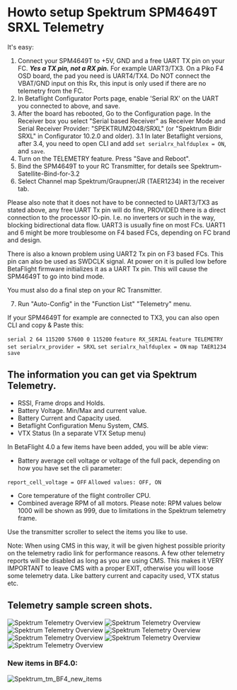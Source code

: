 # Howto setup Spektrum SPM4649T SRXL Telemetry

It's easy:

1. Connect your SPM4649T to +5V, GND and a free UART TX pin on your FC. _**Yes a TX pin, not a RX pin.**_ For example UART3/TX3.  On a Piko F4 OSD board, the pad you need is UART4/TX4. Do NOT connect the VBAT/GND input on this Rx, this input is only used if there are no telemetry from the FC.
2. In Betaflight Configurator Ports page, enable 'Serial RX' on the UART you connected to above, and save.
3. After the board has rebooted, Go to the Configuration page.  In the Receiver box you select "Serial based Receiver" as Receiver Mode and Serial Receiver Provider: "SPEKTRUM2048/SRXL" (or "Spektrum Bidir SRXL" in Configurator 10.2.0 and older).
3.1 In later Betaflight versions, after 3.4, you need to open CLI and add `set serialrx_halfduplex = ON`, and `save`.
4. Turn on the TELEMETRY feature. Press "Save and Reboot".
5. Bind the SPM4649T to your RC Transmitter, for details see Spektrum-Satellite-Bind-for-3.2
6. Select Channel map Spektrum/Graupner/JR (TAER1234) in the receiver tab.

Please also note that it does not have to be connected to UART3/TX3 as stated above, any free UART Tx pin will do fine, PROVIDED there is a direct connection to the processor IO-pin. I.e. no inverters or such in the way, blocking bidirectional data flow. UART3 is usually fine on most FCs.  UART1 and 6 might be more troublesome on F4 based FCs, depending on FC brand and design.

There is also a known problem using UART2 Tx pin on F3 based FCs. This pin can also be used as SWDCLK signal. At power on it is pulled low before BetaFlight firmware initializes it as a UART Tx pin. This will cause the SPM4649T to go into bind mode.

You must also do a final step on your RC Transmitter.

7. Run "Auto-Config" in the "Function List" "Telemetry" menu.

If your SPM4649T for example are connected to TX3, you can also open CLI and copy & Paste this:

`serial 2 64 115200 57600 0 115200`
`feature RX_SERIAL`
`feature TELEMETRY`
`set serialrx_provider = SRXL`
`set serialrx_halfduplex = ON`
`map TAER1234`
`save`

## The information you can get via Spektrum Telemetry.

* RSSI, Frame drops and Holds.
* Battery Voltage. Min/Max and current value.
* Battery Current and Capacity used.
* Betaflight Configuration Menu System, CMS.
* VTX Status (In a separate VTX  Setup menu)

In BetaFlight 4.0 a few items have been added, you will be able view:
* Battery average cell voltage or voltage of the full pack, depending on how you have set the cli parameter:

`report_cell_voltage = OFF`
`Allowed values: OFF, ON`

* Core temperature of the flight controller CPU.
* Combined average RPM of all motors. Please note: RPM values below 1000 will be shown as 999, due to limitations in the Spektrum telemetry frame.


Use the transmitter scroller to select the items you like to use.

Note: When using CMS in this way, it will be given highest possible priority on the telemetry radio link for performance reasons. A few other telemetry reports will be disabled as long as you are using CMS. This makes it VERY IMPORTANT to leave CMS with a proper EXIT, otherwise you will loose some telemetry data. Like battery current and capacity used, VTX status etc.

## Telemetry sample screen shots.

![Spektrum Telemetry Overview](https://betaflight.com/assets/img/Spektrum_TM_Overview.jpg)
![Spektrum Telemetry Overview](https://betaflight.com/assets/img/Spektrum_TM_Flightlog.jpg)
![Spektrum Telemetry Overview](https://betaflight.com/assets/img/Spektrum_TM_Voltage_MinMax.jpg)
![Spektrum Telemetry Overview](https://betaflight.com/assets/img/Spektrum_TM_Voltage.jpg)
![Spektrum Telemetry Overview](https://betaflight.com/assets/img/Spektrum_TM_FlightPackCapacity.jpg)
![Spektrum Telemetry Overview](https://betaflight.com/assets/img/Spektrum_TM_Text_CMS.jpg)
![Spektrum Telemetry Overview](https://betaflight.com/assets/img/Spektrum_VTX_Status.jpg)

### New items in BF4.0:

![Spektrum_tm_BF4_new_items](https://user-images.githubusercontent.com/15121917/54093433-18b33b00-4398-11e9-949c-007c84b51298.jpg)
